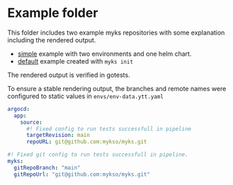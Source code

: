 # Example folder

This folder includes two example myks repositories with some explanation including the rendered output.

- [simple](simple/readme.md) example with two environments and one helm chart.
- [default](default/readme.md) example created with `myks init`

The rendered output is verified in gotests.

To ensure a stable rendering output, the branches and remote names were configured to static values in `envs/env-data.ytt.yaml`

```yaml
argocd:
  app:
    source:
      #! Fixed config to run tests successfull in pipeline
      targetRevision: main
      repoURL: git@github.com:mykso/myks.git

#! Fixed git config to run tests successfull in pipeline.
myks:
  gitRepoBranch: "main"
  gitRepoUrl: "git@github.com:mykso/myks.git"
```
